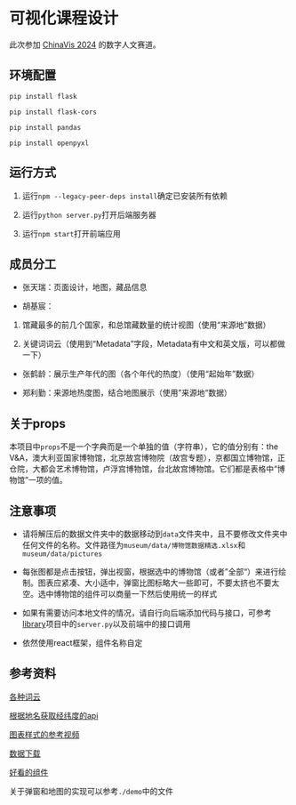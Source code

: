 # 可视化课程设计

此次参加 [ChinaVis 2024](https://chinavis.org/2024/challenge.html) 的数字人文赛道。

## 环境配置

`pip install flask`

`pip install flask-cors`

`pip install pandas`

`pip install openpyxl`

## 运行方式

1. 运行`npm --legacy-peer-deps install`确定已安装所有依赖

2. 运行`python server.py`打开后端服务器

3. 运行`npm start`打开前端应用

## 成员分工

- 张天瑞：页面设计，地图，藏品信息

- 胡基宸：

1. 馆藏最多的前几个国家，和总馆藏数量的统计视图（使用“来源地”数据）

2. 关键词词云（使用到“Metadata”字段，Metadata有中文和英文版，可以都做一下）

- 张鹤龄：展示生产年代的图（各个年代的热度）（使用“起始年”数据）

- 郑利勤：来源地热度图，结合地图展示（使用”来源地“数据）

## 关于props

本项目中`props`不是一个字典而是一个单独的值（字符串），它的值分别有：the V&A，澳大利亚国家博物馆，北京故宫博物院（故宫专题），京都国立博物馆，正仓院，大都会艺术博物馆，卢浮宫博物馆，台北故宫博物馆。它们都是表格中“博物馆”一项的值。

## 注意事项

- 请将解压后的数据文件夹中的数据移动到`data`文件夹中，且不要修改文件夹中任何文件的名称。文件路径为`museum/data/博物馆数据精选.xlsx`和`museum/data/pictures`

- 每张图都是点击按钮，弹出视窗，根据选中的博物馆（或者”全部“）来进行绘制。图表应紧凑、大小适中，弹窗比图标略大一些即可，不要太挤也不要太空。选中博物馆的组件可以商量一下然后使用统一的样式

- 如果有需要访问本地文件的情况，请自行向后端添加代码与接口，可参考[library](https://github.com/CodemanRichard/library)项目中的`server.py`以及前端中的接口调用

- 依然使用react框架，组件名称自定

## 参考资料

[各种词云](https://zhuanlan.zhihu.com/p/640814001)

[根据地名获取经纬度的api](https://positionstack.com/)

[图表样式的参考视频](https://www.bilibili.com/video/BV19p4y1w7dH/?vd_source=60f6847f59e6e86038eb1f8d8f799383)

[数据下载](https://jbox.sjtu.edu.cn/l/21OYOI)

[好看的组件](https://ant.design/index-cn)

关于弹窗和地图的实现可以参考`./demo`中的文件
